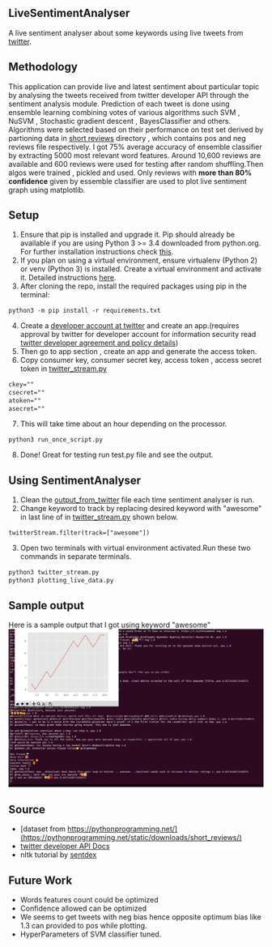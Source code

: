 ## LiveSentimentAnalyser
A live sentiment analyser about some keywords using live tweets from [twitter](https://twitter.com).

## Methodology
This  application can provide live and latest sentiment about particular topic by analysing the tweets received from twitter developer API through the sentiment analysis module. Prediction of each tweet is done using ensemble learning combining votes of various algorithms such SVM , NuSVM , Stochastic gradient descent , BayesClassifier and others. Algorithms were selected based on their performance on test set derived by partioning data in [short reviews](https://github.com/naman-32/LiveSentimentAnalyser/tree/master/short_reviews) directory , which contains pos and neg reviews file respectively. I got 75% average accuracy of ensemble classifier by extracting 5000 most relevant word features. Around 10,600 reviews are available and 600 reviews were used for testing after random shuffling.Then algos were trained , pickled and used. Only reviews with **more than 80% confidence** given by essemble classifier are used to plot live sentiment graph using matplotlib.         

## Setup
1. Ensure that pip is installed and upgrade it. Pip should already be available if you are using Python 3 >= 3.4 downloaded from python.org. For further installation instructions check [this](https://pip.pypa.io/en/stable/installing/).
2. If you plan on using a virtual environment, ensure virtualenv (Python 2) or venv (Python 3) is installed. Create a virtual environment and activate it. Detailed instructions [here](https://packaging.python.org/guides/installing-using-pip-and-virtual-environments/).
3. After cloning the repo, install the required packages using pip in the terminal:
```
python3 -m pip install -r requirements.txt
```
4. Create a [developer account at twitter](https://developer.twitter.com) and create an app.(requires approval by twitter for developer account for information security read [twitter developer agreement and policy details](https://developer.twitter.com/en/developer-terms/agreement-and-policy))
5. Then go to app section , create an app and generate the access token.
6. Copy consumer key, consumer secret key, access token , access secret token in [twitter_stream.py](https://github.com/naman-32/LiveSentimentAnalyser/blob/master/twitter_stream.py)
```
ckey=""
csecret=""
atoken=""
asecret=""
```

7. This will take time about an hour depending on the processor. 
```
python3 run_once_script.py
```
8. Done! Great for testing run test.py file and see the output.

## Using SentimentAnalyser
1. Clean the [output_from_twitter](https://github.com/naman-32/LiveSentimentAnalyser/blob/master/output_from_twitter) file each time sentiment analyser is run.
2. Change keyword to track  by replacing desired keyword with "awesome" in last line of in [twitter_stream.py](https://github.com/naman-32/LiveSentimentAnalyser/blob/master/twitter_stream.py) shown below.
```
twitterStream.filter(track=["awesome"])
```
3. Open two terminals with virtual environment activated.Run these two commands in separate terminals.
```
python3 twitter_stream.py
python3 plotting_live_data.py
```
## Sample output
Here is a sample output that I got using keyword "awesome"
![OUTPUT](images/output.jpg)

## Source
- [dataset from https://pythonprogramming.net/](https://pythonprogramming.net/static/downloads/short_reviews/)
- [twitter developer API Docs](https://developer.twitter.com/en/docs)
- nltk tutorial by [sentdex](https://www.youtube.com/watch?v=FLZvOKSCkxY&list=PLQVvvaa0QuDf2JswnfiGkliBInZnIC4HL)

## Future Work
- Words features count could be optimized
- Confidence allowed can be optimized
- We seems to get tweets with neg bias hence opposite optimum bias like 1.3 can provided to pos while plotting.
- HyperParameters of SVM classifier tuned.

